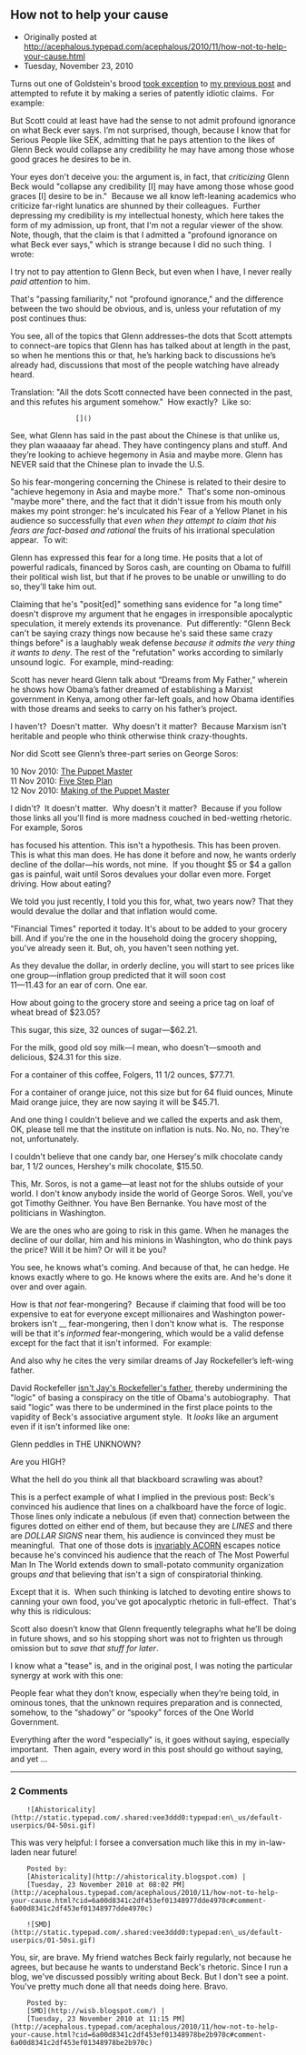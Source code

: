 ## How not to help your cause

 * Originally posted at http://acephalous.typepad.com/acephalous/2010/11/how-not-to-help-your-cause.html
 * Tuesday, November 23, 2010



Turns out one of Goldstein's brood [took exception](http://proteinwisdom.com/?p=23020) to [my previous post](http://acephalous.typepad.com/acephalous/2010/11/one-day-i-hope-to-stop-being-surprised.html) and attempted to refute it by making a series of patently idiotic claims.  For example:

But Scott could at least have had the sense to not admit profound  ignorance on what Beck ever says. I’m not surprised, though, because I  know that for Serious People like SEK, admitting that he pays attention  to the likes of Glenn Beck would collapse any credibility he may have  among those whose good graces he desires to be in.

Your eyes don't deceive you: the argument is, in fact, that _criticizing_ Glenn Beck would "collapse any credibility [I] may have among those whose good graces [I] desire to be in."  Because we all know left-leaning academics who criticize far-right lunatics are shunned by their colleagues.  Further depressing my credibility is my intellectual honesty, which here takes the form of my admission, up front, that I'm not a regular viewer of the show.  Note, though, that the claim is that I admitted a "profound ignorance on what Beck ever says," which is strange because I did no such thing.  I wrote:

I try not to pay attention to Glenn Beck, but even when I have, I never really _paid attention_ to him.

That's "passing familiarity," not "profound ignorance," and the difference between the two should be obvious, and is, unless your refutation of my post continues thus:

You see, all of the topics that Glenn addresses–the dots that Scott  attempts to connect–are topics that Glenn has has talked about at length  in the past, so when he mentions this or that, he’s harking back to  discussions he’s already had, discussions that most of the people  watching have already heard.

Translation: "All the dots Scott connected have been connected in the past, and this refutes his argument somehow."  How exactly?  Like so:

		

					[]()
			

See, what Glenn has said in the past about the Chinese is that unlike  us, they plan waaaaay far ahead. They have contingency plans and stuff.  And they’re looking to achieve hegemony in Asia and maybe more. Glenn  has NEVER said that the Chinese plan to invade the U.S.

So his fear-mongering concerning the Chinese is related to their desire to "achieve hegemony in Asia and maybe more."  That's some non-ominous "maybe more" there, and the fact that it didn't issue from his mouth only makes my point stronger: he's inculcated his Fear of a Yellow Planet in his audience so successfully that _even when they attempt to claim that his fears are fact-based and rational_ the fruits of his irrational speculation appear.  To wit:

Glenn has expressed this fear for a long time. He posits that a lot of  powerful radicals, financed by Soros cash, are counting on Obama to  fulfill their political wish list, but that if he proves to be unable or  unwilling to do so, they’ll take him out.

Claiming that he's "posit[ed]" something sans evidence for "a long time" doesn't disprove my argument that he engages in irresponsible apocalyptic speculation, it merely extends its provenance.  Put differently: "Glenn Beck can't be saying crazy things now because he's said these same crazy things before" is a laughably weak defense _because it admits the very thing it wants to deny_. The rest of the "refutation" works according to similarly unsound logic.  For example, mind-reading:

Scott has never heard Glenn talk about “Dreams from My Father,”  wherein he shows how Obama’s father dreamed of establishing a Marxist  government in Kenya, among other far-left goals, and how Obama  identifies with those dreams and seeks to carry on his father’s project.

I haven't?  Doesn't matter.  Why doesn't it matter?  Because Marxism isn't heritable and people who think otherwise think crazy-thoughts.

Nor did Scott see Glenn’s three-part series on George Soros:

10 Nov 2010: [The Puppet Master](http://www.foxnews.com/story/0,2933,602142,00.html)  
 11 Nov 2010: [Five Step Plan](http://www.foxnews.com/story/0,2933,602143,00.html)  
 12 Nov 2010: [Making of the Puppet Master](http://www.foxnews.com/story/0,2933,602163,00.html)

I didn't?  It doesn't matter.  Why doesn't it matter?  Because if you follow those links all you'll find is more madness couched in bed-wetting rhetoric.  For example, Soros

has focused his attention. This isn't a hypothesis. This has  been proven. This is what this man does. He has done it before and now,  he wants orderly decline of the dollar—his words, not mine.  If you thought $5 or $4 a gallon gas is painful, wait until  Soros devalues your dollar even more. Forget driving. How about eating?

We told you just recently, I told you this for, what, two years  now? That they would devalue the dollar and that inflation would come.

"Financial Times" reported it today. It's about to be added to  your grocery bill. And if you're the one in the household doing the  grocery shopping, you've already seen it. But, oh, you haven't seen  nothing yet.

As they devalue the dollar, in orderly decline, you will start  to see prices like one group—inflation group predicted that it will  soon cost  
 $11—$11.43 for an ear of corn. One ear.

How about going to the grocery store and seeing a price tag on loaf of wheat bread of $23.05?

This sugar, this size, 32 ounces of sugar—$62.21.

For the milk, good old soy milk—I mean, who doesn't—smooth and delicious, $24.31 for this size.

For a container of this coffee, Folgers, 11 1/2 ounces, $77.71.

For a container of orange juice, not this size but for 64  fluid ounces, Minute Maid orange juice, they are now saying it will be  $45.71.

And one thing I couldn't believe and we called the experts and  ask them, OK, please tell me that the institute on inflation is nuts.  No. No, no. They're not, unfortunately.

I couldn't believe that one candy bar, one Hersey's milk chocolate candy bar, 1 1/2 ounces, Hershey's milk chocolate, $15.50.

This, Mr. Soros, is not a game—at least not for the shlubs  outside of your world. I don't know anybody inside the world of George  Soros. Well, you've got Timothy Geithner. You have Ben Bernanke. You  have most of the politicians in Washington.

We are the ones who are going to risk in this game. When he  manages the decline of our dollar, him and his minions in Washington,  who do think pays the price? Will it be him? Or will it be you?

You see, he knows what's coming. And because of that, he can  hedge. He knows exactly where to go. He knows where the exits are. And  he's done it over and over again.

How is that _not_ fear-mongering?  Because if claiming that food will be too expensive to eat for everyone except millionaires and Washington power-brokers isn't __ fear-mongering, then I don't know what is.  The response will be that it's _informed_ fear-mongering, which would be a valid defense except for the fact that it isn't informed.  For example:

And also why he cites the very similar dreams of Jay Rockefeller’s left-wing father.

David Rockefeller [isn't Jay's Rockefeller's father](http://en.wikipedia.org/wiki/Jay\_Rockefeller), thereby undermining the "logic" of basing a conspiracy on the title of Obama's autobiography.  That said "logic" was there to be undermined in the first place points to the vapidity of Beck's associative argument style.  It _looks_ like an argument even if it isn't informed like one:

Glenn peddles in THE UNKNOWN?

Are you HIGH?

What the hell do you think all that blackboard scrawling was about?

This is a perfect example of what I implied in the previous post: Beck's convinced his audience that lines on a chalkboard have the force of logic.  Those lines only indicate a nebulous (if even that) connection between the figures dotted on either end of them, but because they are _LINES_ and there are _DOLLAR SIGNS_ near them, his audience is convinced they must be meaningful.  That one of those dots is [invariably ACORN](http://s3.mediamatters.org/static/video/2009/09/21/beck-20090921-consp.jpg) escapes notice because he's convinced his audience that the reach of The Most Powerful Man In The World extends down to small-potato community organization groups _and_ that believing that isn't a sign of conspiratorial thinking. 

Except that it is.  When such thinking is latched to devoting entire shows to canning your own food, you've got apocalyptic rhetoric in full-effect.  That's why this is ridiculous:

Scott also doesn’t know that Glenn frequently telegraphs what he’ll be  doing in future shows, and so his stopping short was not to frighten us  through omission but to _save that stuff for later_.

I know what a "tease" is, and in the original post, I was noting the particular synergy at work with this one:

People fear what they don’t know,  especially when they’re being told,  in ominous tones, that the unknown  requires preparation and is  connected, somehow, to the “shadowy” or  “spooky” forces of the One  World Government.

Everything after the word "especially" is, it goes without saying, especially important.  Then again, every word in this post should go without saying, and yet ... 

			

* * *

### 2 Comments 

		

                
[]()

	

		![Ahistoricality](http://static.typepad.com/.shared:vee3ddd0:typepad:en\_us/default-userpics/04-50si.gif)
	

	

		

This was very helpful: I forsee a conversation much like this in my in-law-laden near future!

	

		Posted by:
		[Ahistoricality](http://ahistoricality.blogspot.com) |
		[Tuesday, 23 November 2010 at 08:02 PM](http://acephalous.typepad.com/acephalous/2010/11/how-not-to-help-your-cause.html?cid=6a00d8341c2df453ef01348977dde4970c#comment-6a00d8341c2df453ef01348977dde4970c)

[]()

	

		![SMD](http://static.typepad.com/.shared:vee3ddd0:typepad:en\_us/default-userpics/01-50si.gif)
	

	

		

You, sir, are brave.  My friend watches Beck fairly regularly, not because he agrees, but because he wants to understand Beck's rhetoric.  Since I run a blog, we've discussed possibly writing about Beck.  But I don't see a point.  You've pretty much done all that needs doing here.  Bravo.

	

		Posted by:
		[SMD](http://wisb.blogspot.com/) |
		[Tuesday, 23 November 2010 at 11:15 PM](http://acephalous.typepad.com/acephalous/2010/11/how-not-to-help-your-cause.html?cid=6a00d8341c2df453ef01348978be2b970c#comment-6a00d8341c2df453ef01348978be2b970c)

		

        